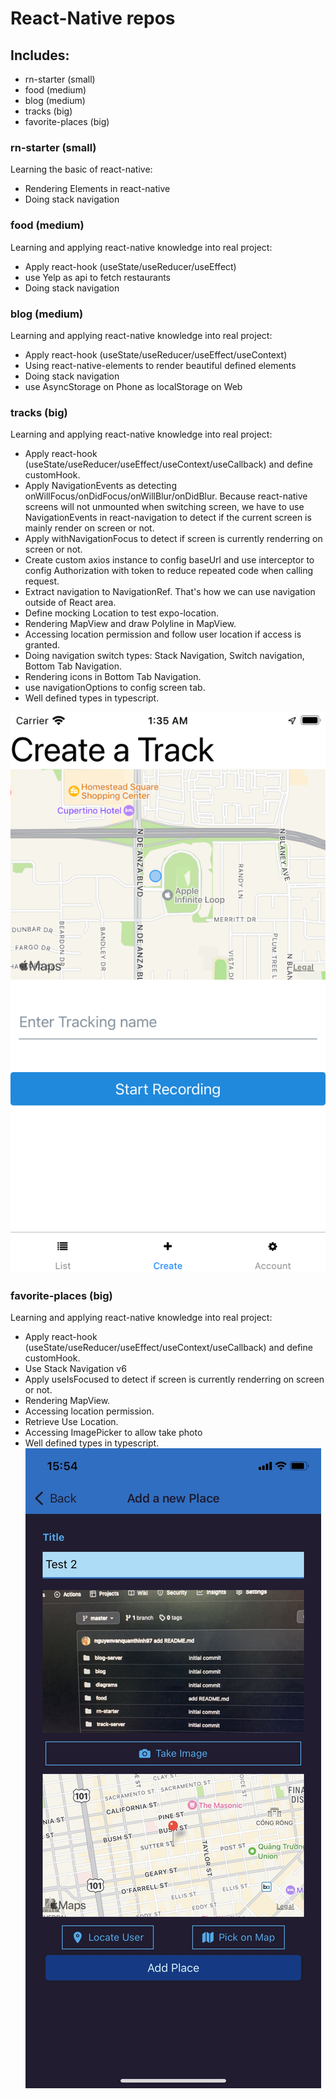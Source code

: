 # React-Native repos

## Includes:

- rn-starter (small)
- food (medium)
- blog (medium)
- tracks (big)
- favorite-places (big)

### rn-starter (small)

Learning the basic of react-native:

- Rendering Elements in react-native
- Doing stack navigation

### food (medium)

Learning and applying react-native knowledge into real project:

- Apply react-hook (useState/useReducer/useEffect)
- use Yelp as api to fetch restaurants
- Doing stack navigation

### blog (medium)

Learning and applying react-native knowledge into real project:

- Apply react-hook (useState/useReducer/useEffect/useContext)
- Using react-native-elements to render beautiful defined elements
- Doing stack navigation
- use AsyncStorage on Phone as localStorage on Web

### tracks (big)

Learning and applying react-native knowledge into real project:

- Apply react-hook (useState/useReducer/useEffect/useContext/useCallback) and define customHook.
- Apply NavigationEvents as detecting onWillFocus/onDidFocus/onWillBlur/onDidBlur. Because react-native screens will not unmounted when switching screen, we have to use NavigationEvents in react-navigation to detect if the current screen is mainly render on screen or not.
- Apply withNavigationFocus to detect if screen is currently renderring on screen or not.
- Create custom axios instance to config baseUrl and use interceptor to config Authorization with token to reduce repeated code when calling request.
- Extract navigation to NavigationRef. That's how we can use navigation outside of React area.
- Define mocking Location to test expo-location.
- Rendering MapView and draw Polyline in MapView.
- Accessing location permission and follow user location if access is granted.
- Doing navigation switch types: Stack Navigation, Switch navigation, Bottom Tab Navigation.
- Rendering icons in Bottom Tab Navigation.
- use navigationOptions to config screen tab.
- Well defined types in typescript.

![tracking-app.png](./tracks/assets/tracking-app.png)

### favorite-places (big)

Learning and applying react-native knowledge into real project:

- Apply react-hook (useState/useReducer/useEffect/useContext/useCallback) and define customHook.
- Use Stack Navigation v6
- Apply useIsFocused to detect if screen is currently renderring on screen or not.
- Rendering MapView.
- Accessing location permission.
- Retrieve Use Location.
- Accessing ImagePicker to allow take photo
- Well defined types in typescript.
  ![favorite-places-app.png](./favorite-places/assets/Favorite-Places-demo.jpg)
